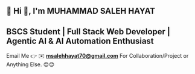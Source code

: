 ## 💫 Hi 👋, I'm MUHAMMAD SALEH HAYAT

## BSCS Student | Full Stack Web Developer | Agentic AI & AI Automation Enthusiast

Email Me 👉 ✉️ **msalehhayat70@gmail.com** For Collaboration/Project or Anything Else. 😊😊
